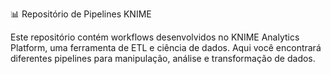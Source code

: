 📊 Repositório de Pipelines KNIME

Este repositório contém workflows desenvolvidos no KNIME Analytics Platform, uma ferramenta de ETL e ciência de dados. Aqui você encontrará diferentes pipelines para manipulação, análise e transformação de dados.

